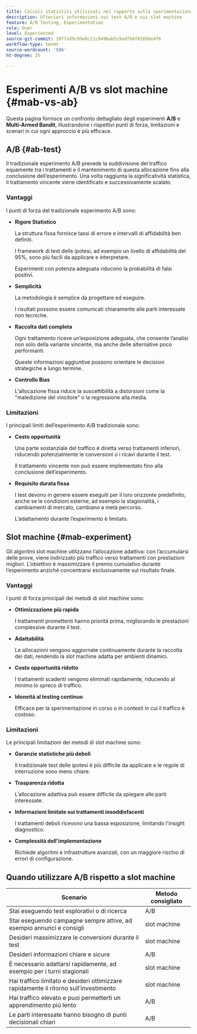 ```yaml
---
title: Calcoli statistici utilizzati nel rapporto sulla sperimentazione
description: Ulteriori informazioni sui test A/B e sui slot machine
feature: A/B Testing, Experimentation
role: User
level: Experienced
source-git-commit: 397fad9c95e0c11c0496ab5c9adfb6f8169de4f6
workflow-type: tm+mt
source-wordcount: '506'
ht-degree: 2%

---
```


# Esperimenti A/B vs slot machine {#mab-vs-ab}

<!--
>[!CONTEXTUALHELP]
>id="ajo_ab_test_mab"
>title="Experiment type"
>abstract="Experiment type determines how traffic is allocated between treatments during your test. Choose the method that best aligns with your goals:</br>
>
>* **A/B Experiment**: Splits traffic as you define between treatments and measures performance until results are statistically significant. Best for learning which treatment performs better in a controlled comparison.
>
>* **Multi-armed Bandit**: Shifts traffic toward higher-performing treatments as data is collected, balancing speed and optimization. Useful when you want to maximize conversions during the experiment.
>
>* **Bring your own Multi-armed Bandit**: Use your own algorithm to decide traffic allocation, giving you flexibility if you have a custom model or strategy."
-->

Questa pagina fornisce un confronto dettagliato degli esperimenti **A/B** e **Multi-Armed Bandit**, illustrandone i rispettivi punti di forza, limitazioni e scenari in cui ogni approccio è più efficace.

## A/B {#ab-test}

Il tradizionale esperimento A/B prevede la suddivisione del traffico equamente tra i trattamenti e il mantenimento di questa allocazione fino alla conclusione dell’esperimento. Una volta raggiunta la significatività statistica, il trattamento vincente viene identificato e successivamente scalato.

### Vantaggi

I punti di forza del tradizionale esperimento A/B sono:

* **Rigore Statistico**

  La struttura fissa fornisce tassi di errore e intervalli di affidabilità ben definiti.

  I framework di test delle ipotesi, ad esempio un livello di affidabilità del 95%, sono più facili da applicare e interpretare.

  Esperimenti con potenza adeguata riducono la probabilità di falsi positivi.

* **Semplicità**

  La metodologia è semplice da progettare ed eseguire.

  I risultati possono essere comunicati chiaramente alle parti interessate non tecniche.

* **Raccolta dati completa**

  Ogni trattamento riceve un’esposizione adeguata, che consente l’analisi non solo della variante vincente, ma anche delle alternative poco performanti.

  Queste informazioni aggiuntive possono orientare le decisioni strategiche a lungo termine.

* **Controllo Bias**

  L&#39;allocazione fissa riduce la suscettibilità a distorsioni come la &quot;maledizione del vincitore&quot; o la regressione alla media.

### Limitazioni

I principali limiti dell’esperimento A/B tradizionale sono:

* **Costo opportunità**

  Una parte sostanziale del traffico è diretta verso trattamenti inferiori, riducendo potenzialmente le conversioni o i ricavi durante il test.

  Il trattamento vincente non può essere implementato fino alla conclusione dell’esperimento.

* **Requisito durata fissa**

  I test devono in genere essere eseguiti per il loro orizzonte predefinito, anche se le condizioni esterne, ad esempio la stagionalità, i cambiamenti di mercato, cambiano a metà percorso.

  L’adattamento durante l’esperimento è limitato.

## Slot machine {#mab-experiment}

Gli algoritmi slot machine utilizzano l’allocazione adattiva: con l’accumularsi delle prove, viene indirizzato più traffico verso trattamenti con prestazioni migliori. L’obiettivo è massimizzare il premio cumulativo durante l’esperimento anziché concentrarsi esclusivamente sul risultato finale.

### Vantaggi

I punti di forza principali dei metodi di slot machine sono:

* **Ottimizzazione più rapida**

  I trattamenti promettenti hanno priorità prima, migliorando le prestazioni complessive durante il test.

* **Adattabilità**

  Le allocazioni vengono aggiornate continuamente durante la raccolta dei dati, rendendo la slot machine adatta per ambienti dinamici.

* **Costo opportunità ridotto**

  I trattamenti scadenti vengono eliminati rapidamente, riducendo al minimo lo spreco di traffico.

* **Idoneità al testing continuo**

  Efficace per la sperimentazione in corso o in contesti in cui il traffico è costoso.

### Limitazioni

Le principali limitazioni dei metodi di slot machine sono:

* **Garanzie statistiche più deboli**

  Il tradizionale test delle ipotesi è più difficile da applicare e le regole di interruzione sono meno chiare.

* **Trasparenza ridotta**

  L’allocazione adattiva può essere difficile da spiegare alle parti interessate.

* **Informazioni limitate sui trattamenti insoddisfacenti**

  I trattamenti deboli ricevono una bassa esposizione, limitando l&#39;insight diagnostico.

* **Complessità dell&#39;implementazione**

  Richiede algoritmi e infrastrutture avanzati, con un maggiore rischio di errori di configurazione.

## Quando utilizzare A/B rispetto a slot machine

| Scenario | Metodo consigliato |
|-|-|
| Stai eseguendo test esplorativi o di ricerca | A/B |
| Stai eseguendo campagne sempre attive, ad esempio annunci e consigli | slot machine |
| Desideri massimizzare le conversioni durante il test | slot machine |
| Desideri informazioni chiare e sicure | A/B |
| È necessario adattarsi rapidamente, ad esempio per i turni stagionali | slot machine |
| Hai traffico limitato e desideri ottimizzare rapidamente il ritorno sull’investimento | slot machine |
| Hai traffico elevato e puoi permetterti un apprendimento più lento | A/B |
| Le parti interessate hanno bisogno di punti decisionali chiari | A/B |

